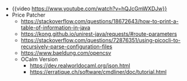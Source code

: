 - {{video https://www.youtube.com/watch?v=hQJcGmWXDJw}}
- Price Patcher
	- https://stackoverflow.com/questions/18672643/how-to-print-a-table-of-information-in-java
	- https://kong.github.io/unirest-java/requests/#route-parameters
	- https://stackoverflow.com/questions/72876351/using-picocli-to-recursively-parse-configuration-files
	- https://www.baeldung.com/opencsv
	- OCalm Version
		- https://dev.realworldocaml.org/json.html
		- https://erratique.ch/software/cmdliner/doc/tutorial.html
